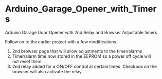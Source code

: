 # Arduino_Garage_Opener_with_Timers
Arduino Garage Door Opener with 2nd Relay and Browser Adjustable timers

Follow on to the earlier project with a few modifications.
1.  2nd browser page that will allow adjustments to the timer/alarms
2.  Timer/alarm time now stored in the EEPROM so a power off cycle will not reset them
3.  2nd relay added for a ON/OFF control at certain times.  Checkbox on the browser will
       also activate the relay.
